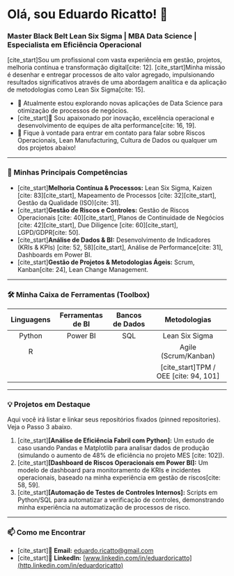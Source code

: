 # Olá, sou Eduardo Ricatto! 👋

### Master Black Belt Lean Six Sigma | MBA Data Science | Especialista em Eficiência Operacional

[cite_start]Sou um profissional com vasta experiência em gestão, projetos, melhoria contínua e transformação digital[cite: 12]. [cite_start]Minha missão é desenhar e entregar processos de alto valor agregado, impulsionando resultados significativos através de uma abordagem analítica e da aplicação de metodologias como Lean Six Sigma[cite: 15].

- 🔭 Atualmente estou explorando novas aplicações de Data Science para otimização de processos de negócios.
- [cite_start]🌱 Sou apaixonado por inovação, excelência operacional e desenvolvimento de equipes de alta performance[cite: 16, 19].
- 💬 Fique à vontade para entrar em contato para falar sobre Riscos Operacionais, Lean Manufacturing, Cultura de Dados ou qualquer um dos projetos abaixo!

---

### 🚀 Minhas Principais Competências

- [cite_start]**Melhoria Contínua & Processos:** Lean Six Sigma, Kaizen [cite: 83][cite_start], Mapeamento de Processos [cite: 32][cite_start], Gestão da Qualidade (ISO)[cite: 31].
- [cite_start]**Gestão de Riscos e Controles:** Gestão de Riscos Operacionais [cite: 40][cite_start], Planos de Continuidade de Negócios [cite: 42][cite_start], Due Diligence [cite: 60][cite_start], LGPD/GDPR[cite: 50].
- [cite_start]**Análise de Dados & BI:** Desenvolvimento de Indicadores (KRIs & KPIs) [cite: 52, 58][cite_start], Análise de Performance[cite: 31], Dashboards em Power BI.
- [cite_start]**Gestão de Projetos & Metodologias Ágeis:** Scrum, Kanban[cite: 24], Lean Change Management.

---

### 🛠️ Minha Caixa de Ferramentas (Toolbox)

| Linguagens | Ferramentas de BI | Bancos de Dados | Metodologias |
| :---: | :---: | :---: | :---: |
| Python | Power BI | SQL | Lean Six Sigma |
| R | | | Agile (Scrum/Kanban) |
| | | | [cite_start]TPM / OEE [cite: 94, 101] |

---

### 💡 Projetos em Destaque

Aqui você irá listar e linkar seus repositórios fixados (pinned repositories). Veja o Passo 3 abaixo.

1.  [cite_start]**[Análise de Eficiência Fabril com Python]:** Um estudo de caso usando Pandas e Matplotlib para analisar dados de produção (simulando o aumento de 48% de eficiência no projeto MES [cite: 102]).
2.  [cite_start]**[Dashboard de Riscos Operacionais em Power BI]:** Um modelo de dashboard para monitoramento de KRIs e incidentes operacionais, baseado na minha experiência em gestão de riscos[cite: 58, 59].
3.  [cite_start]**[Automação de Testes de Controles Internos]:** Scripts em Python/SQL para automatizar a verificação de controles, demonstrando minha experiência na automatização de processos de risco.

---

### 📫 Como me Encontrar

- [cite_start]📧 **Email:** eduardo.ricatto@gmail.com 
- [cite_start]💼 **LinkedIn:** [www.linkedin.com/in/eduardoricatto](http.linkedin.com/in/eduardoricatto)
